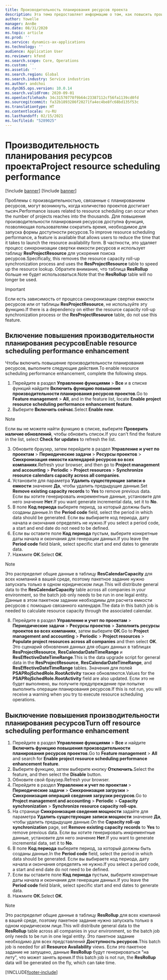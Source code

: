 ```yaml
---
title: Производительность планирования ресурсов проекта
description: Эта тема предоставляет информацию о том, как повысить производительность планирования ресурсов для большого количества проектов.
author: Yowelle
manager: AnnBe
ms.date: 08/31/2020
ms.topic: article
ms.prod: ''
ms.service: dynamics-ax-applications
ms.technology: ''
audience: Application User
ms.reviewer: kfend
ms.search.scope: Core, Operations
ms.custom: ''
ms.assetid: ''
ms.search.region: Global
ms.search.industry: Service industries
ms.author: andchoi
ms.dyn365.ops.version: 10.0.14
ms.search.validFrom: 2020-09-01
ms.openlocfilehash: 34c31570778f9b64c23387112cf56fa1139cd0fd
ms.sourcegitcommit: fa32b1893286f20271fa4ec4be8fc68bd135f53c
ms.translationtype: HT
ms.contentlocale: ru-RU
ms.lasthandoff: 02/15/2021
ms.locfileid: "5289025"
---
```

# <a name="project-resource-scheduling-performance"></a><span data-ttu-id="e40d0-103">Производительность планирования ресурсов проекта</span><span class="sxs-lookup"><span data-stu-id="e40d0-103">Project resource scheduling performance</span></span>

[!include [banner](../includes/banner.md)]
[!include [banner](../includes/preview-banner.md)]


<span data-ttu-id="e40d0-104">Проблемы с производительностью, связанные с планированием ресурсов, могут возникнуть, когда количество проектов достигает тысяч.</span><span class="sxs-lookup"><span data-stu-id="e40d0-104">Performance issues related to resource scheduling can occur when the number of projects reaches into the thousands.</span></span> <span data-ttu-id="e40d0-105">Для повышения производительности планирования ресурсов доступна функция, позволяющая пользователям сократить время, необходимое для запуска формы доступности ресурсов.</span><span class="sxs-lookup"><span data-stu-id="e40d0-105">To improve resource scheduling performance, a feature is available that allows users to reduce the time that it takes to launch the resource availability form.</span></span> <span data-ttu-id="e40d0-106">В частности, это удаляет процесс синхронизации свертки емкости ресурсов и использует таблицу **ResProjectResource** для ускорения поиска ресурсов.</span><span class="sxs-lookup"><span data-stu-id="e40d0-106">Specifically, this removes the resource capacity roll-up synchronization process and uses the **ResProjectResource** table to speed up the resource lookup.</span></span> <span data-ttu-id="e40d0-107">Обратите внимание, что таблица **ResRollup** больше не будет использоваться.</span><span class="sxs-lookup"><span data-stu-id="e40d0-107">Note that the **ResRollup** table will no longer be used.</span></span>

> [!IMPORTANT]
> <span data-ttu-id="e40d0-108">Если есть зависимость от процесса синхронизации свертки емкости ресурсов или от таблицы **ResProjectResource**, не используйте эту функцию.</span><span class="sxs-lookup"><span data-stu-id="e40d0-108">If there is a dependency on either the resource capacity roll-up synchronization process or the **ResProjectResource** table, do not use this feature.</span></span>

## <a name="enable-resource-scheduling-performance-enhancement"></a><span data-ttu-id="e40d0-109">Включение повышения производительности планирования ресурсов</span><span class="sxs-lookup"><span data-stu-id="e40d0-109">Enable resource scheduling performance enhancement</span></span>
<span data-ttu-id="e40d0-110">Чтобы включить повышение производительности планирования ресурсов, выполните следующие действия.</span><span class="sxs-lookup"><span data-stu-id="e40d0-110">To enable resource scheduling performance enhancement, complete the following steps.</span></span>

1. <span data-ttu-id="e40d0-111">Перейдите в раздел **Управление функциями** > **Все** и в списке функций найдите **Включить функцию повышения производительности планирования ресурсов проектов**.</span><span class="sxs-lookup"><span data-stu-id="e40d0-111">Go to **Feature management** > **All**, and in the feature list, locate **Enable project resource scheduling performance enhancement feature**.</span></span>
2. <span data-ttu-id="e40d0-112">Выберите **Включить сейчас**.</span><span class="sxs-lookup"><span data-stu-id="e40d0-112">Select **Enable now**.</span></span>

> [!NOTE]
> <span data-ttu-id="e40d0-113">Если вы не можете найти функцию в списке, выберите **Проверить наличие обновлений**, чтобы обновить список.</span><span class="sxs-lookup"><span data-stu-id="e40d0-113">If you can't find the feature in the list, select **Check for updates** to refresh the list.</span></span>

3. <span data-ttu-id="e40d0-114">Обновите браузер, затем перейдите в раздел **Управление и учет по проектам** > **Периодические задачи** > **Ресурсы проектов** > **Синхронизация емкости календарей ресурсов во всех компаниях**.</span><span class="sxs-lookup"><span data-stu-id="e40d0-114">Refresh your browser, and then go to **Project management and accounting** > **Periodic** > **Project resources** > **Synchronize resource calendars capacity across all companies**.</span></span>
4. <span data-ttu-id="e40d0-115">Установите для параметра **Удалить существующие записи о емкости** значение **Да**, чтобы удалить предыдущие данные.</span><span class="sxs-lookup"><span data-stu-id="e40d0-115">Set **Remove existing capacity records** to **Yes** to remove previous data.</span></span> <span data-ttu-id="e40d0-116">Если вы хотите генерировать инкрементные данные, установите для него значение **Нет**.</span><span class="sxs-lookup"><span data-stu-id="e40d0-116">If you want generate incremental data, set it to **No**.</span></span>
5. <span data-ttu-id="e40d0-117">В поле **Код периода** выберите период, за который должны быть созданы данные.</span><span class="sxs-lookup"><span data-stu-id="e40d0-117">In the **Period code** field, select the period in which data should be generated.</span></span> <span data-ttu-id="e40d0-118">Если вы выбираете код периода, дату начала и окончания определять не нужно.</span><span class="sxs-lookup"><span data-stu-id="e40d0-118">If you select a period code, a start and end date do not need to be defined.</span></span>
6. <span data-ttu-id="e40d0-119">Если вы оставите поле **Код периода** пустым, выберите конкретные даты начала и окончания для генерации данных.</span><span class="sxs-lookup"><span data-stu-id="e40d0-119">If you leave the **Period code** field blank, select specific start and end dates to generate data.</span></span>
7. <span data-ttu-id="e40d0-120">Нажмите **ОК**.</span><span class="sxs-lookup"><span data-stu-id="e40d0-120">Select **OK**.</span></span>

 > [!NOTE]
 > <span data-ttu-id="e40d0-121">Это распределит общие данные в таблицу **ResCalendarCapacity** для всех компаний в вашей среде, поэтому пакетное задание нужно запускать только в одном юридическом лице.</span><span class="sxs-lookup"><span data-stu-id="e40d0-121">This will distribute general data to the **ResCalendarCapacity** table across all companies in your environment, so the batch job only needs to be run in one legal entity.</span></span> <span data-ttu-id="e40d0-122">Данные в этом пакетном задании необходимы для расчета емкости ресурсов с помощью связанного календаря.</span><span class="sxs-lookup"><span data-stu-id="e40d0-122">The data in this batch job is needed to calculate resource capacity through the associated calendar.</span></span>

8. <span data-ttu-id="e40d0-123">Перейдите в раздел **Управление и учет по проектам** > **Периодические задачи** > **Ресурсы проектов** > **Заполнить ресурсы проектов во всех компаниях**, затем выберите **ОК**.</span><span class="sxs-lookup"><span data-stu-id="e40d0-123">Go to **Project management and accounting** > **Periodic** > **Project resources** > **Populate project resources across all companies** and then select **OK**.</span></span> <span data-ttu-id="e40d0-124">Это сценарий обновления данных для общих данных в таблицах **ResProjectResource**, **ResCalendarDateTimeRange** и **ResEffectiveDateTimeRange**.</span><span class="sxs-lookup"><span data-stu-id="e40d0-124">This is the data upgrade script for general data in the **ResProjectResource**, **ResCalendarDateTimeRange**, and **ResEffectiveDateTimeRange** tables.</span></span> <span data-ttu-id="e40d0-125">Значения для полей **PSAPRojSchedRole.RootActivity** также обновляются.</span><span class="sxs-lookup"><span data-stu-id="e40d0-125">Values for the **PSAPRojSchedRole.RootActivity** field are also updated.</span></span> <span data-ttu-id="e40d0-126">Если это не будет выполнено, вы получите предупреждение при попытке выполнить операции планирования ресурсов.</span><span class="sxs-lookup"><span data-stu-id="e40d0-126">If this is not run, you will receive a warning when you try to execute resource scheduling operations.</span></span>
 
## <a name="turn-off-resource-scheduling-performance-enhancement"></a><span data-ttu-id="e40d0-127">Выключение повышения производительности планирования ресурсов</span><span class="sxs-lookup"><span data-stu-id="e40d0-127">Turn off resource scheduling performance enhancement</span></span>

1. <span data-ttu-id="e40d0-128">Перейдите в раздел **Управление функциями** > **Все** и найдите **Включить функцию повышения производительности планирования ресурсов проектов**.</span><span class="sxs-lookup"><span data-stu-id="e40d0-128">Go to **Feature management** > **All**  and search for **Enable project resource scheduling performance enhancement feature**.</span></span>
2. <span data-ttu-id="e40d0-129">Выберите функцию, затем выберите кнопку **Отключить**.</span><span class="sxs-lookup"><span data-stu-id="e40d0-129">Select the feature, and then select the **Disable** button.</span></span>
3. <span data-ttu-id="e40d0-130">Обновите свой браузер.</span><span class="sxs-lookup"><span data-stu-id="e40d0-130">Refresh your browser.</span></span>
4. <span data-ttu-id="e40d0-131">Перейдите в раздел **Управление и учет по проектам** > **Периодические задачи** > **Синхронизация загрузки** > **Синхронизация операций сведения загрузки ресурсов**.</span><span class="sxs-lookup"><span data-stu-id="e40d0-131">Go to **Project management and accounting** > **Periodic** > **Capacity synchronization** > **Synchronize resource capacity roll-ups**.</span></span>
5. <span data-ttu-id="e40d0-132">На странице **Синхронизация сведения мощности** задайте для параметра **Удалить существующие записи мощности** значение **Да**, чтобы удалить предыдущие данные.</span><span class="sxs-lookup"><span data-stu-id="e40d0-132">On the **Capacity roll-up synchronization** page, set **Remove existing capacity records** to **Yes** to remove previous data.</span></span> <span data-ttu-id="e40d0-133">Если вы хотите генерировать инкрементные данные, установите для него значение **Нет**.</span><span class="sxs-lookup"><span data-stu-id="e40d0-133">If you want to generate incremental data, set it to **No**.</span></span>
6. <span data-ttu-id="e40d0-134">В поле **Код периода** выберите период, за который должны быть созданы данные.</span><span class="sxs-lookup"><span data-stu-id="e40d0-134">In the **Period code** field, select the period in which data should be generated.</span></span> <span data-ttu-id="e40d0-135">Если вы выбираете код периода, дату начала и окончания определять не нужно.</span><span class="sxs-lookup"><span data-stu-id="e40d0-135">If you select a period code, a start and end date do not need to be defined.</span></span>
7. <span data-ttu-id="e40d0-136">Если вы оставите поле **Код периода** пустым, выберите конкретные даты начала и окончания для генерации данных.</span><span class="sxs-lookup"><span data-stu-id="e40d0-136">If you leave the **Period code** field blank, select specific start and end dates to generate data.</span></span>
8. <span data-ttu-id="e40d0-137">Нажмите **ОК**.</span><span class="sxs-lookup"><span data-stu-id="e40d0-137">Select **OK**.</span></span>

> [!NOTE]
> <span data-ttu-id="e40d0-138">Это распределит общие данные в таблицу **ResRollup** для всех компаний в вашей среде, поэтому пакетное задание нужно запускать только в одном юридическом лице.</span><span class="sxs-lookup"><span data-stu-id="e40d0-138">This will distribute general data to the **ResRollup** table across all companies in your environment, so the batch job only needs to be run in one legal entity.</span></span> <span data-ttu-id="e40d0-139">Это пакетное задание необходимо для всех представлений **Доступность ресурсов**.</span><span class="sxs-lookup"><span data-stu-id="e40d0-139">This batch job is needed for all **Resource Availability** views.</span></span> <span data-ttu-id="e40d0-140">Если это пакетное задание не запущено, данные **ResRollup** будут генерироваться "на лету", что может занять время.</span><span class="sxs-lookup"><span data-stu-id="e40d0-140">If this batch job is not run, the **ResRollup** data will be generated on the fly, which can take time.</span></span>


[!INCLUDE[footer-include](../includes/footer-banner.md)]